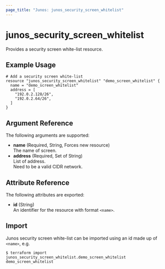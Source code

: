 ```yaml
---
page_title: "Junos: junos_security_screen_whitelist"
---
```


# junos_security_screen_whitelist

Provides a security screen white-list resource.

## Example Usage

```hcl
# Add a security screen white-list
resource "junos_security_screen_whitelist" "demo_screen_whitelist" {
  name = "demo_screen_whitelist"
  address = [
    "192.0.2.128/26",
    "192.0.2.64/26",
  ]
}
```

## Argument Reference

The following arguments are supported:

- **name** (Required, String, Forces new resource)  
  The name of screen.
- **address** (Required, Set of String)  
  List of address.  
  Need to be a valid CIDR network.

## Attribute Reference

The following attributes are exported:

- **id** (String)  
  An identifier for the resource with format `<name>`.

## Import

Junos security screen white-list can be imported using an id made up of `<name>`, e.g.

```shell
$ terraform import junos_security_screen_whitelist.demo_screen_whitelist demo_screen_whitelist
```

